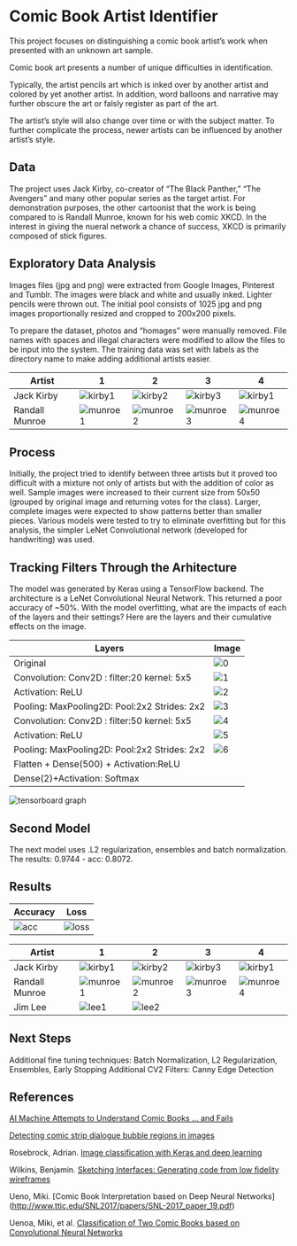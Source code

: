 # Comic Book Artist Identifier

This project focuses on distinguishing a comic book artist’s work when presented with an unknown art sample. 

Comic book art presents a number of unique difficulties in identification. 

Typically, the artist pencils art which is inked over by another artist and colored by yet another artist. In addition, word balloons and narrative may further obscure the art or falsly register as part of the art. 

The artist’s style will also change over time or with the subject matter. To further complicate the process, newer artists can be influenced by another artist’s style.


## Data
The project uses Jack Kirby, co-creator of “The Black Panther,” “The Avengers” and many other popular series as the target artist. For demonstration purposes, the other cartoonist that the work is being compared to is Randall Munroe, known for his web comic XKCD. In the interest in giving the nueral network a chance of success, XKCD is primarily composed of stick figures.


## Exploratory Data Analysis
Images files (jpg and png) were extracted from Google Images, Pinterest and Tumblr. The images were black and white and usually inked. Lighter pencils were thrown out. The initial pool consists of 1025 jpg and png images proportionally resized and cropped to 200x200 pixels.

To prepare the dataset, photos and “homages” were manually removed. File names with spaces and illegal characters were modified to allow the files to be input into the system. The training data was set with labels as the directory name to make adding additional artists easier.


| Artist  | 1  |2 |3|4 |
|---|---|---|---|---|
|Jack Kirby| ![kirby1](https://github.com/rhaussmann/ds-capstone-2/blob/master/img/kirby989.jpg) |![kirby2](https://github.com/rhaussmann/ds-capstone-2/blob/master/img/kirby1001.jpg) |![kirby3](https://github.com/rhaussmann/ds-capstone-2/blob/master/img/kirby1004.jpg) |![kirby1](https://github.com/rhaussmann/ds-capstone-2/blob/master/img/kirby1008.jpg) |
| Randall Munroe  | ![munroe1](https://github.com/rhaussmann/ds-capstone-2/blob/master/img/xkcd101.jpg)  |![munroe2](https://github.com/rhaussmann/ds-capstone-2/blob/master/img/xkcd102.jpg)  |![munroe3](https://github.com/rhaussmann/ds-capstone-2/blob/master/img/xkcd1012.jpg)  |![munroe4](https://github.com/rhaussmann/ds-capstone-2/blob/master/img/xkcd1016.jpg)  |

## Process
Initially, the project tried to identify between three artists but it proved too difficult with a mixture not only of artists but with the addition of color as well. Sample images were increased to their current size from 50x50 (grouped by original image and returning votes for the class). Larger, complete images were expected to show patterns better than smaller pieces. Various models were tested to try to eliminate overfitting but for this analysis, the simpler LeNet Convolutional network (developed for handwriting) was used.


## Tracking Filters Through the Arhitecture

The model was generated by Keras using a TensorFlow backend. The architecture is a LeNet Convolutional Neural Network. This returned a poor accuracy of ~50%. With the model overfitting, what are the impacts of each of the layers and their settings?
Here are the layers and their cumulative effects on the image.

| Layers  |  Image| 
|---|---|
| Original  |![0](https://github.com/rhaussmann/ds-capstone-2/blob/master/img/kirby989.jpg)  |
|Convolution: Conv2D : filter:20 kernel: 5x5 |![1](https://github.com/rhaussmann/ds-capstone-2/blob/master/img/f1.png)|
|Activation: ReLU |![2](https://github.com/rhaussmann/ds-capstone-2/blob/master/img/f2.png)|
|Pooling: MaxPooling2D: Pool:2x2 Strides: 2x2 |![3](https://github.com/rhaussmann/ds-capstone-2/blob/master/img/f3.png)|
|Convolution: Conv2D : filter:50 kernel: 5x5  |![4](https://github.com/rhaussmann/ds-capstone-2/blob/master/img/f4.png)|
|Activation: ReLU |![5](https://github.com/rhaussmann/ds-capstone-2/blob/master/img/f5.png)|
|Pooling: MaxPooling2D: Pool:2x2 Strides: 2x2 |![6](https://github.com/rhaussmann/ds-capstone-2/blob/master/img/f6.png)|
|Flatten + Dense(500) + Activation:ReLU||
|Dense(2)+Activation: Softmax||




![tensorboard graph](https://github.com/rhaussmann/ds-capstone-2/blob/master/img/tensorboard.png "Tensorboard Graph")


## Second Model
The next model uses .L2 regularization, ensembles and batch normalization. 
The results: 0.9744 - acc: 0.8072.

## Results

| Accuracy| Loss |
|---|---|
|![acc](https://github.com/rhaussmann/ds-capstone-2/blob/master/img/acc.png)|![loss](https://github.com/rhaussmann/ds-capstone-2/blob/master/img/loss.png)|

| Artist  | 1  |2 |3|4 |
|---|---|---|---|---|
|Jack Kirby| ![kirby1](https://github.com/rhaussmann/ds-capstone-2/blob/master/img/kr1.png) |![kirby2](https://github.com/rhaussmann/ds-capstone-2/blob/master/img/kr2.png) |![kirby3](https://github.com/rhaussmann/ds-capstone-2/blob/master/img/kr3.png) |![kirby1](https://github.com/rhaussmann/ds-capstone-2/blob/master/img/kr4.png) |
| Randall Munroe  | ![munroe1](https://github.com/rhaussmann/ds-capstone-2/blob/master/img/xr1.png)  |![munroe2](https://github.com/rhaussmann/ds-capstone-2/blob/master/img/xr2.png)  |![munroe3](https://github.com/rhaussmann/ds-capstone-2/blob/master/img/xr3.png)  |![munroe4](https://github.com/rhaussmann/ds-capstone-2/blob/master/img/xr4.png)  |
|Jim Lee|![lee1](https://github.com/rhaussmann/ds-capstone-2/blob/master/img/lr1.png)|![lee2](https://github.com/rhaussmann/ds-capstone-2/blob/master/img/lr2.png)|||

## Next Steps

Additional fine tuning techniques: Batch Normalization, L2 Regularization, Ensembles, Early Stopping
Additional CV2 Filters: Canny Edge Detection

## References

[AI Machine Attempts to Understand Comic Books ... and Fails](https://www.technologyreview.com/s/602973/ai-machine-attempts-to-understand-comic-books-and-fails/)

[Detecting comic strip dialogue bubble regions in images](https://stackoverflow.com/questions/34356635/detecting-comic-strip-dialogue-bubble-regions-in-images)

Rosebrock, Adrian. [Image classification with Keras and deep learning](https://www.pyimagesearch.com/2017/12/11/image-classification-with-keras-and-deep-learning/)

Wilkins, Benjamin. [Sketching Interfaces: Generating code from low fidelity wireframes](https://airbnb.design/sketching-interfaces/)

Ueno, Miki. [Comic Book Interpretation based on Deep Neural Networks] (http://www.ttic.edu/SNL2017/papers/SNL-2017_paper_19.pdf)

Uenoa, Miki, et al. [Classification of Two Comic Books based on Convolutional Neural Networks](https://gredos.usal.es/jspui/bitstream/10366/133632/1/Classification_of_Two_Comic_Books_based_.pdf)


